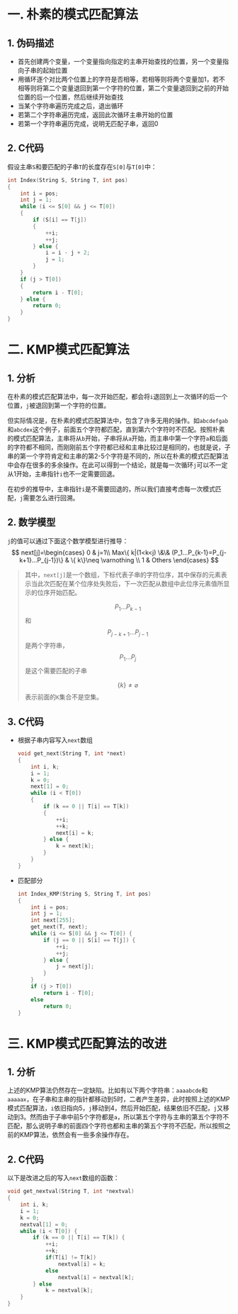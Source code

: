 # 一. 朴素的模式匹配算法

## 1. 伪码描述

-   首先创建两个变量，一个变量指向指定的主串开始查找的位置，另一个变量指向子串的起始位置
-   用循环逐个对比两个位置上的字符是否相等，若相等则将两个变量加1，若不相等则将第二个变量退回到第一个字符的位置，第二个变量退回到之前的开始位置的后一个位置，然后继续开始查找
-   当某个字符串遍历完成之后，退出循环
-   若第二个字符串遍历完成，返回此次循环主串开始的位置
-   若第一个字符串遍历完成，说明无匹配子串，返回0

## 2. C代码

假设主串`S`和要匹配的子串`T`的长度存在`S[0]`与`T[0]`中：

```c
int Index(String S, String T, int pos)
{
    int i = pos;
    int j = 1;
    while (i <= S[0] && j <= T[0])
    {
        if (S[i] == T[j])
        {
            ++i;
            ++j;
        } else {
            i = i - j + 2;
            j = 1;
        }
    }
    if (j > T[0])
    {
        return i - T[0];
    } else {
        return 0;
    }
}
```



# 二. KMP模式匹配算法

## 1. 分析

在朴素的模式匹配算法中，每一次开始匹配，都会将`i`退回到上一次循环的后一个位置，`j`被退回到第一个字符的位置。

但实际情况是，在朴素的模式匹配算法中，包含了许多无用的操作。如`abcdefgab`和`abcdex`这个例子，前面五个字符都匹配，直到第六个字符时不匹配。按照朴素的模式匹配算法，主串将从`b`开始，子串将从`a`开始，而主串中第一个字符`a`和后面的字符都不相同，而刚刚前五个字符都已经和主串比较过是相同的，也就是说，子串的第一个字符肯定和主串的第2-5个字符是不同的，所以在朴素的模式匹配算法中会存在很多的多余操作。在此可以得到一个结论，就是每一次循环`j`可以不一定从1开始，主串指针`i`也不一定需要回退。

在初步的推导中，主串指针`i`是不需要回退的，所以我们直接考虑每一次模式匹配，`j`需要怎么进行回溯。



## 2. 数学模型

`j`的值可以通过下面这个数学模型进行推导：
$$
next[j]=\begin{cases}
0 & j=1\\
Max\{ k|(1<k<j) \&\& (P_1...P_{k-1}=P_{j-k+1}...P_{j-1})\} & \{ k\}\neq \varnothing
\\ 1 & Others
\end{cases}
$$

>   其中，`next[j]`是一个数组，下标代表子串的字符位序，其中保存的元素表示当此次匹配在某个位序处失败后，下一次匹配从数组中此位序元素值所显示的位序开始匹配。
>
>   $$P_1...P_{k-1}$$和$$P_{j-k+1}...P_{j-1}$$是两个字符串，$$P_1...P_j$$是这个需要匹配的子串
>
>   $$\{ k\}\neq \varnothing$$表示前面的`K`集合不是空集。



## 3. C代码

- 根据子串内容写入`next`数组

  ```c
  void get_next(String T, int *next)
  {
      int i, k;
      i = 1;
      k = 0;
      next[1] = 0;
      while (i < T[0])
      {
          if (k == 0 || T[i] == T[k])
          {
              ++i;
              ++k;
              next[i] = k;
          } else {
              k = next[k];
          }
      }
  }
  ```

- 匹配部分

  ```c
  int Index_KMP(String S, String T, int pos)
  {
      int i = pos;
      int j = 1;
      int next[255];
      get_next(T, next);
      while (i <= S[0] && j <= T[0]) {
          if (j == 0 || S[i] == T[j]) {
              ++i;
              ++j;
          } else {
              j = next[j];
          }
      }
      if (j > T[0])
          return i - T[0];
      else
          return 0;
  }
  ```




# 三. KMP模式匹配算法的改进

## 1. 分析

上述的KMP算法仍然存在一定缺陷。比如有以下两个字符串：`aaaabcde`和`aaaaax`，在子串和主串的指针都移动到5时，二者产生差异，此时按照上述的KMP模式匹配算法，`i`依旧指向5，`j`移动到4，然后开始匹配，结果依旧不匹配，`j`又移动到3。然而由于子串中前5个字符都是`a`，所以第五个字符与主串的第五个字符不匹配，那么说明子串的前面四个字符也都和主串的第五个字符不匹配，所以按照之前的KMP算法，依然会有一些多余操作存在。



## 2. C代码

以下是改进之后的写入`next`数组的函数：

```c
void get_nextval(String T, int *nextval)
{
    int i, k;
    i = 1;
    k = 0;
    nextval[1] = 0;
    while (i < T[0]) {
        if (k == 0 || T[i] == T[k]) {
            ++i;
            ++k;
            if(T[i] != T[k])
                nextval[i] = k;
            else
                nextval[i] = nextval[k];
        } else
            k = nextval[k];
    }
}
```


